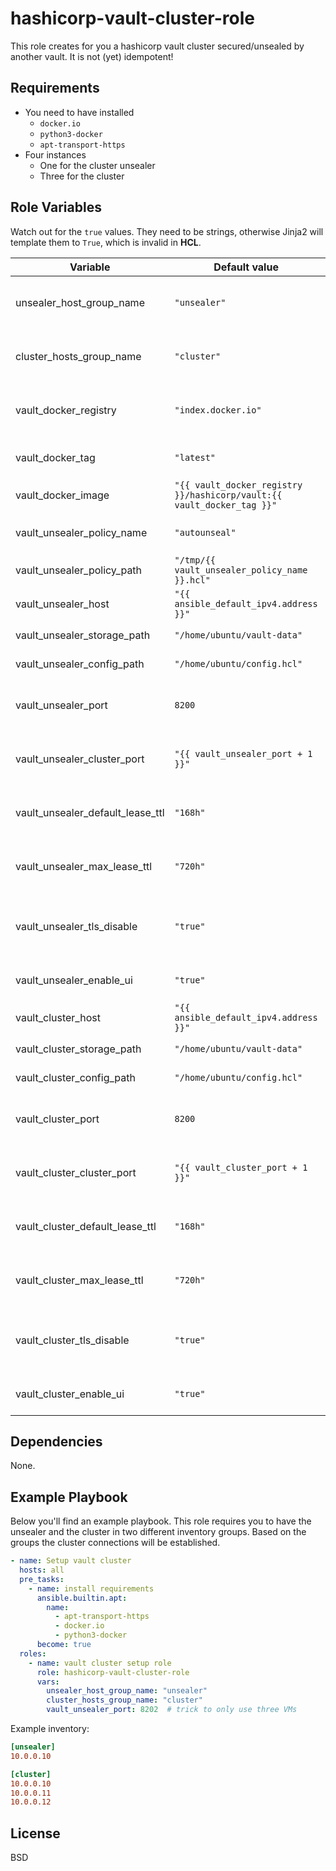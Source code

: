 hashicorp-vault-cluster-role
============================

This role creates for you a hashicorp vault cluster secured/unsealed by another vault.
It is not (yet) idempotent!

Requirements
------------

- You need to have installed
  - `docker.io`
  - `python3-docker`
  - `apt-transport-https`
- Four instances
  - One for the cluster unsealer
  - Three for the cluster

Role Variables
--------------

Watch out for the `true` values. They need to be strings, otherwise Jinja2 will template them to `True`,
which is invalid in **HCL**.

| Variable                         | Default value                                                          | Usage                                                    |
|----------------------------------|------------------------------------------------------------------------|----------------------------------------------------------|
| unsealer_host_group_name         | `"unsealer"`                                                           | Inventory group name for the unsealer node               |
| cluster_hosts_group_name         | `"cluster"`                                                            | Inventory group name for the cluster nodes               |
| vault_docker_registry            | `"index.docker.io"`                                                    | Registry from where to pull the docker image             |
| vault_docker_tag                 | `"latest"`                                                             | Tag of the docker image version                          |
| vault_docker_image               | `"{{ vault_docker_registry }}/hashicorp/vault:{{ vault_docker_tag }}"` | Docker image to use                                      |
| vault_unsealer_policy_name       | `"autounseal"`                                                         | Name of policy in unsealer vault                         |
| vault_unsealer_policy_path       | `"/tmp/{{ vault_unsealer_policy_name }}.hcl"`                          | Policy file location                                     |
| vault_unsealer_host              | `"{{ ansible_default_ipv4.address }}"`                                 | Unsealer node address                                    |
| vault_unsealer_storage_path      | `"/home/ubuntu/vault-data"`                                            | Data storage location                                    |
| vault_unsealer_config_path       | `"/home/ubuntu/config.hcl"`                                            | Config file location                                     |
| vault_unsealer_port              | `8200`                                                                 | Port number of the vault node for external communication |
| vault_unsealer_cluster_port      | `"{{ vault_unsealer_port + 1 }}"`                                      | Port number of the vault node for internal communication |
| vault_unsealer_default_lease_ttl | `"168h"`                                                               | Default TTL for secrets; in this case seven days         |
| vault_unsealer_max_lease_ttl     | `"720h"`                                                               | Maximum TTL for secrets; in this case 30 days            |
| vault_unsealer_tls_disable       | `"true"`                                                               | If the external communication should be secured by TLS   |
| vault_unsealer_enable_ui         | `"true"`                                                               | Enable (or disable) the included UI                      |
| vault_cluster_host               | `"{{ ansible_default_ipv4.address }}"`                                 | Cluster node address                                     |
| vault_cluster_storage_path       | `"/home/ubuntu/vault-data"`                                            | Config file location                                     |
| vault_cluster_config_path        | `"/home/ubuntu/config.hcl"`                                            | Policy file location                                     |
| vault_cluster_port               | `8200`                                                                 | Port number of the vault node for external communication |
| vault_cluster_cluster_port       | `"{{ vault_cluster_port + 1 }}"`                                       | Port number of the vault node for internal communication |
| vault_cluster_default_lease_ttl  | `"168h"`                                                               | Default TTL for secrets; in this case seven days         |
| vault_cluster_max_lease_ttl      | `"720h"`                                                               | Maximum TTL for secrets; in this case 30 days            |
| vault_cluster_tls_disable        | `"true"`                                                               | If the external communication should be secured by TLS   |
| vault_cluster_enable_ui          | `"true"`                                                               | Enable (or disable) the included UI                      |

Dependencies
------------

None.

Example Playbook
----------------

Below you'll find an example playbook. This role requires you to have the unsealer and the cluster in two different inventory groups. Based on the groups the cluster connections will be established. 

```yaml
- name: Setup vault cluster
  hosts: all
  pre_tasks:
    - name: install requirements
      ansible.builtin.apt:
        name:
          - apt-transport-https
          - docker.io
          - python3-docker 
      become: true
  roles:
    - name: vault cluster setup role
      role: hashicorp-vault-cluster-role
      vars:
        unsealer_host_group_name: "unsealer"
        cluster_hosts_group_name: "cluster"
        vault_unsealer_port: 8202  # trick to only use three VMs
```

Example inventory:

```ini
[unsealer]
10.0.0.10

[cluster]
10.0.0.10
10.0.0.11
10.0.0.12
```

License
-------

BSD
